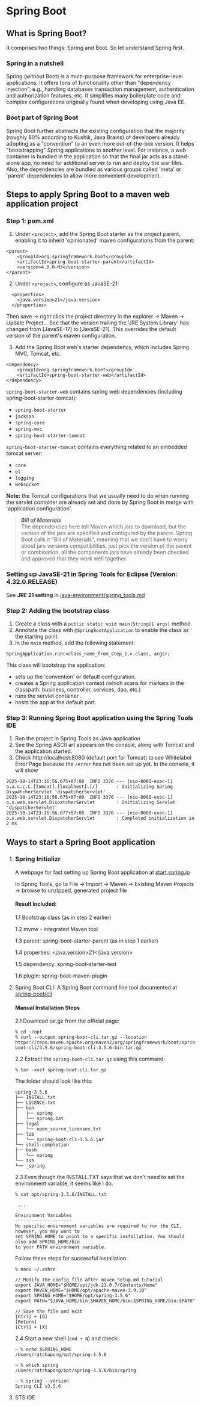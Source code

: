 # Spring Boot
## What is Spring Boot?
It comprises two things: Spring and Boot. So let understand Spring first.

### Spring in a nutshell
Spring (without Boot) is a multi-purpose framework
for enterprise-level applications. It offers tons of functionality other than "dependency injection", e.g., 
handling databases transaction management, authentication and authorization features, etc. 
It simplifies many boilerplate code and complex configurations originally found when 
developing using Java EE. 

### Boot part of Spring Boot
Spring Boot further abstracts the existing configuration that the majority (roughly 80% according to Kushik, Java Brains)
of developers already adopting as a "convention" to an even more out-of-the-box version. It helps "bootstrapping"
Spring applications to another level. For instance, a web container is bundled in the application so that the final jar 
acts as a stand-alone app, no need for additional server to run and deploy the war files. Also, the dependencies are bundled
as various groups called 'meta' or 'parent' dependencies to allow more convenient development.

## Steps to apply Spring Boot to a maven web application project 
### Step 1: pom.xml
1. Under `<project>`, add the Spring Boot starter as the project parent, enabling it to inherit 
'opinionated' maven configurations from the parent:
```
<parent>
    <groupId>org.springframework.boot</groupId>
    <artifactId>spring-boot-starter-parent</artifactId>
    <version>4.0.0-M3</version>
</parent>
```
2. Under `<project>`, configure as JavaSE-21: 
```
  <properties>
  	<java.version>21</java.version>
  </properties>
```
Then save -> right click the project directory in the explorer -> Maven -> Update Project...
See that the version trailing the 'JRE System Library' has changed from [JavaSE-17] to [JavaSE-21].
This overrides the default version of the parent's maven configuration.

3. Add the Spring Boot web's starter dependency, which includes Spring MVC, Tomcat, etc.
```
<dependency>
    <groupId>org.springframework.boot</groupId>
    <artifactId>spring-boot-starter-web</artifactId>
</dependency>
```
`spring-boot-starter-web` contains spring web dependencies (including spring-boot-starter-tomcat):
- `spring-boot-starter`
- `jackson`
- `spring-core`
- `spring-mvc`
- `spring-boot-starter-tomcat`

`spring-boot-starter-tomcat` contains everything related to an embedded tomcat server:
- `core`
- `el`
- `logging`
- `websocket`

**Note:** the Tomcat configurations that we usually need to do when running the servlet container 
are already set and done by Spring Boot in merge with 'application configuration'.

> ***Bill of Materials***<br>
The dependencies here tell Maven which jars to download, but the version of the jars are specified and 
configured by the parent.
Spring Boot calls it "Bill of Materials", meaning that we don't have to worry about jars versions compatibilities.
just pick the version of the parent or combination, all the components jars have already been checked 
and approved that they work well together.

### Setting up JavaSE-21 in Spring Tools for Eclipse (Version: 4.32.0.RELEASE) 
See **JRE 21 setting** in [java-environment/spring_tools.md](../java-environment/spring_tools.md)

### Step 2: Adding the bootstrap class
1. Create a class with a `public static void main(String[] args)` method.
2. Annotate the class with `@SpringBootApplication` to enable the class as the starting point.
3. In the `main` method, add the following statement:
```
SpringApplication.run(<class_name_from_step_1.>.class, args);
```
This class will bootstrap the application: 
- sets up the 'convention' or default configuration.
- creates a Spring application context (which scans for markers in the
classpath: business, controller, services, dao, etc.) 
- runs the servlet container .
- hosts the app at the default port.

### Step 3: Running Spring Boot application using the Spring Tools IDE
1. Run the project in Spring Tools as Java application
2. See the Spring ASCII art appears on the console, along with Tomcat and the application
started. 
3. Check http://localhost:8080 (default port for Tomcat) to see Whitelabel Error Page because 
the `/error` has not been set up yet. In the console, it will show 
```
2025-10-14T23:16:56.675+07:00  INFO 3376 --- [nio-8080-exec-1] o.a.c.c.C.[Tomcat].[localhost].[/]       : Initializing Spring DispatcherServlet 'dispatcherServlet'
2025-10-14T23:16:56.675+07:00  INFO 3376 --- [nio-8080-exec-1] o.s.web.servlet.DispatcherServlet        : Initializing Servlet 'dispatcherServlet'
2025-10-14T23:16:56.677+07:00  INFO 3376 --- [nio-8080-exec-1] o.s.web.servlet.DispatcherServlet        : Completed initialization in 2 ms
```

## Ways to start a Spring Boot application
1. ### Spring Initializr 
    A webpage for fast setting up Spring Boot application at [start.spring.io](https://start.spring.io)<p>
    In Spring Tools, go to File -> Import -> Maven -> Existing Maven Projects -> browse to unzipped, generated project file
    
    #### Result Included: 
    1.1 Bootstrap class (as in step 2 earlier)<p>
    1.2 mvnw - integrated Maven tool<p>
    1.3 parent: spring-boot-starter-parent (as in step 1 earlier)<p>
    1.4 properties: <java.version>21</java.version><p>
    1.5 dependency: spring-boot-starter-test<p>
    1.6 plugin: spring-boot-maven-plugin<p>


2. Spring Boot CLI:
   A Spring Boot command line tool documented at [spring-boot/cli](https://docs.spring.io/spring-boot/cli/index.html)
   
    #### Manual Installation Steps
    2.1 Download tar.gz from the official page: 
    ```
    % cd ~/opt
    % curl --output spring-boot-cli.tar.gz --location https://repo.maven.apache.org/maven2/org/springframework/boot/spring-boot-cli/3.5.6/spring-boot-cli-3.5.6-bin.tar.gz
    ```
    2.2 Extract the `spring-boot-cli.tar.gz` using this command:
    ```
    % tar -xvzf spring-boot-cli.tar.gz
    ```
    The folder should look like this:
    ```
    spring-3.5.6
    ├── INSTALL.txt
    ├── LICENCE.txt
    ├── bin
    │   ├── spring
    │   └── spring.bat
    ├── legal
    │   └── open_source_licenses.txt
    ├── lib
    │   └── spring-boot-cli-3.5.6.jar
    └── shell-completion
    ├── bash
    │   └── spring
    └── zsh
    └── _spring
    ```
   2.3 Even though the INSTALL.TXT says that we don't need to set the environment variable, 
    it seems like I do. 
    ```
    % cat opt/spring-3.5.6/INSTALL.txt
   
     ...
   
    Environment Variables
    ---------------------
    No specific environment variables are required to run the CLI, however, you may want to
    set SPRING_HOME to point to a specific installation. You should also add SPRING_HOME/bin
    to your PATH environment variable. 
    ```
    Follow these steps for successful installation.
    ```
    % nano ~/.zshrc
    
    // Modify the config file after maven_setup.md tutorial
    export JAVA_HOME="$HOME/opt/jdk-21.0.7/Contents/Home"
    export MAVEN_HOME="$HOME/opt/apache-maven-3.9.10"
    export SPRING_HOME="$HOME/opt/spring-3.5.6"
    export PATH="$JAVA_HOME/bin:$MAVEN_HOME/bin:$SPRING_HOME/bin:$PATH"
    
    // Save the file and exit
    [Ctrl] + [O]
    [Return]
    [Ctrl] + [X]
    ```
   2.4 Start a new shell (`cmd + N`) and check:
    ```
    ~ % echo $SPRING_HOME
    /Users/ratchapong/opt/spring-3.5.6
   
    ~ % which spring
    /Users/ratchapong/opt/spring-3.5.6/bin/spring

    ~ % spring --version
    Spring CLI v3.5.6
    ```
   
3. STS IDE